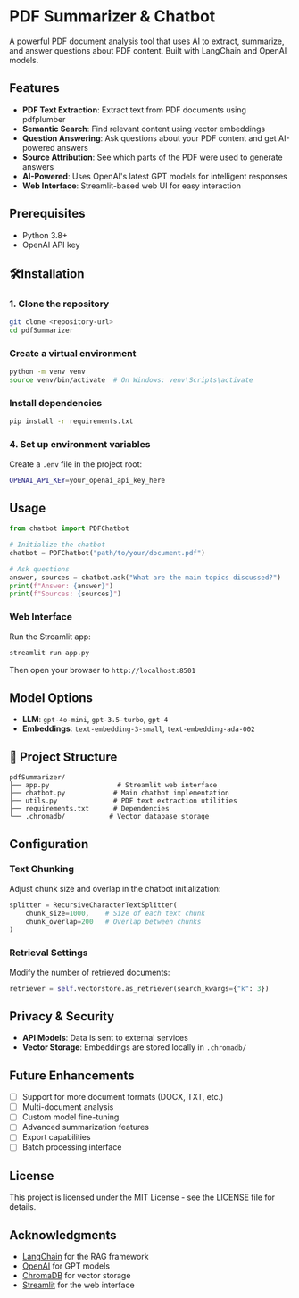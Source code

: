 # PDF Summarizer & Chatbot

A powerful PDF document analysis tool that uses AI to extract, summarize, and answer questions about PDF content. Built with LangChain and OpenAI models.

## Features

- **PDF Text Extraction**: Extract text from PDF documents using pdfplumber
- **Semantic Search**: Find relevant content using vector embeddings
- **Question Answering**: Ask questions about your PDF content and get AI-powered answers
- **Source Attribution**: See which parts of the PDF were used to generate answers
- **AI-Powered**: Uses OpenAI's latest GPT models for intelligent responses
- **Web Interface**: Streamlit-based web UI for easy interaction

## Prerequisites

- Python 3.8+
- OpenAI API key

## 🛠Installation

### 1. Clone the repository
```bash
git clone <repository-url>
cd pdfSummarizer
```

### Create a virtual environment
```bash
python -m venv venv
source venv/bin/activate  # On Windows: venv\Scripts\activate
```

### Install dependencies

```bash
pip install -r requirements.txt
```

### 4. Set up environment variables

Create a `.env` file in the project root:
```bash
OPENAI_API_KEY=your_openai_api_key_here
```

## Usage

```python
from chatbot import PDFChatbot

# Initialize the chatbot
chatbot = PDFChatbot("path/to/your/document.pdf")

# Ask questions
answer, sources = chatbot.ask("What are the main topics discussed?")
print(f"Answer: {answer}")
print(f"Sources: {sources}")
```

### Web Interface

Run the Streamlit app:
```bash
streamlit run app.py
```

Then open your browser to `http://localhost:8501`

## Model Options

- **LLM**: `gpt-4o-mini`, `gpt-3.5-turbo`, `gpt-4`
- **Embeddings**: `text-embedding-3-small`, `text-embedding-ada-002`

## 📁 Project Structure

```
pdfSummarizer/
├── app.py                 # Streamlit web interface
├── chatbot.py            # Main chatbot implementation
├── utils.py              # PDF text extraction utilities
├── requirements.txt      # Dependencies
└── .chromadb/           # Vector database storage
```

## Configuration

### Text Chunking
Adjust chunk size and overlap in the chatbot initialization:
```python
splitter = RecursiveCharacterTextSplitter(
    chunk_size=1000,    # Size of each text chunk
    chunk_overlap=200   # Overlap between chunks
)
```

### Retrieval Settings
Modify the number of retrieved documents:
```python
retriever = self.vectorstore.as_retriever(search_kwargs={"k": 3})
```

## Privacy & Security

- **API Models**: Data is sent to external services
- **Vector Storage**: Embeddings are stored locally in `.chromadb/`

## Future Enhancements

- [ ] Support for more document formats (DOCX, TXT, etc.)
- [ ] Multi-document analysis
- [ ] Custom model fine-tuning
- [ ] Advanced summarization features
- [ ] Export capabilities
- [ ] Batch processing interface

## License

This project is licensed under the MIT License - see the LICENSE file for details.

## Acknowledgments

- [LangChain](https://langchain.com/) for the RAG framework
- [OpenAI](https://openai.com/) for GPT models
- [ChromaDB](https://www.trychroma.com/) for vector storage
- [Streamlit](https://streamlit.io/) for the web interface
